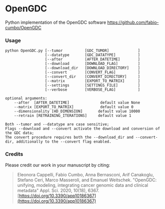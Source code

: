 # OpenGDC
Python implementation of the OpenGDC software https://github.com/fabio-cumbo/OpenGDC

### Usage

```
python OpenGDC.py [--tumor          [GDC_TUMOR]             ]
                  [--datatype       [GDC_DATATYPE]          ]
                  [--after          [AFTER_DATETIME]        ]
                  [--download       [DOWNLOAD_FLAG]         ]
                  [--download_dir   [DOWNLOAD_DIRECTORY]    ]
                  [--convert        [CONVERT_FLAG]          ]
                  [--convert_dir    [CONVERT_DIRECTORY]     ]
                  [--matrix         [EXPORT_TO_MATRIX]      ]
                  [--settings       [SETTINGS_FILE]         ]
                  [--verbose        [VERBOSE_FLAG]          ]

optional arguments:
    --after  [AFTER_DATETIME]              default value None
    --matrix [EXPORT_TO_MATRIX]            default value 0
    --dimensionality [HD_DIMENSION]       default value 10000
    --retrain [RETRAINING_ITERATIONS]     default value 1

Both --tumor and --datatype are case sensitive;
Flags --download and --convert activate the download and conversion of the GDC data;
The convert procedure requires both the --download_dir and --convert-dir, additionally to the --convert flag enabled.
```

### Credits

Please credit our work in your manuscript by citing:

> Eleonora Cappelli, Fabio Cumbo, Anna Bernasconi, Arif Canakoglu, Stefano Ceri, Marco Masseroli, and Emanuel Weitschek. "OpenGDC: unifying, modeling, integrating cancer genomic data and clinical metadata" Appl. Sci. 2020, 10(18), 6367. [https://doi.org/10.3390/app10186367](https://doi.org/10.3390/app10186367)

